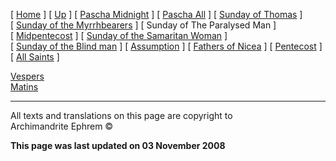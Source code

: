 \[ [Home](index.md) \] \[ [Up](pentecos.md) \]
\[ [Pascha Midnight](PaschaN.md) \] \[ [Pascha All](pascha.md) \]
\[ [Sunday of Thomas](ThomasSun.md) \]
\[ [Sunday of the Myrrhbearers](myrrh-sun.md) \]
\[ Sunday of The Paralysed Man \] \[ [Midpentecost](midpent.md) \]
\[ [Sunday of the Samaritan Woman](SamarSun.md) \]
\[ [Sunday of the Blind man](blindsunday.md) \]
\[ [Assumption](assumpti.md) \] \[ [Fathers of Nicea](fathers.md) \]
\[ [Pentecost](PentAll.md) \] \[ [All Saints](allsaints.md) \]

[Vespers](ParVesp.md)  
[Matins](ParMat.md)

-----

All texts and translations on this page are copyright to  
Archimandrite Ephrem ©

**This page was last updated on 03 November 2008**

